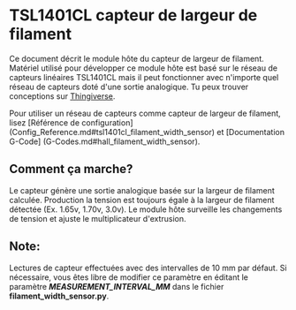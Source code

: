 ﻿# TSL1401CL capteur de largeur de filament

Ce document décrit le module hôte du capteur de largeur de filament. Matériel utilisé pour développer ce module hôte est basé sur le réseau de capteurs linéaires TSL1401CL mais il peut fonctionner avec n'importe quel réseau de capteurs doté d'une sortie analogique. Tu peux trouver conceptions sur [Thingiverse](https://www.thingiverse.com/search?q=filament%20width%20sensor).

Pour utiliser un réseau de capteurs comme capteur de largeur de filament, lisez
[Référence de configuration] (Config_Reference.md#tsl1401cl_filament_width_sensor) et [Documentation G-Code] (G-Codes.md#hall_filament_width_sensor).

## Comment ça marche?

Le capteur génère une sortie analogique basée sur la largeur de filament calculée. Production la tension est toujours égale à la largeur de filament détectée (Ex. 1.65v, 1.70v, 3.0v). Le module hôte surveille les changements de tension et ajuste le multiplicateur d'extrusion.

## Note:
Lectures de capteur effectuées avec des intervalles de 10 mm par défaut. Si nécessaire, vous êtes libre de modifier ce paramètre en éditant le paramètre ***MEASUREMENT_INTERVAL_MM*** dans le fichier **filament_width_sensor.py**.
